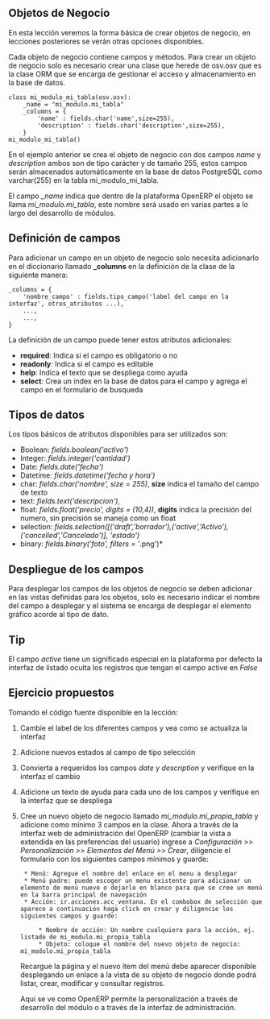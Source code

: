 ## Objetos de Negocio

En esta lección veremos la forma básica de crear objetos de negocio, en lecciones posteriores se verán otras opciones disponibles.

Cada objeto de negocio contiene campos y métodos. Para crear un objeto de negocio solo es necesario crear una clase que herede de osv.osv que es la clase ORM que se encarga de gestionar el acceso y almacenamiento en la base de datos.

    class mi_modulo_mi_tabla(osv.osv):
        _name = "mi_modulo.mi_tabla"
        _columns = {
            'name' : fields.char('name',size=255),
            'description' : fields.char('description',size=255),
        }
    mi_modulo_mi_tabla()

En el ejemplo anterior se crea el objeto de negocio con dos campos *name* y *description* ambos son de tipo carácter y de tamaño 255, estos campos serán almacenados automáticamente en la base de datos PostgreSQL como varchar(255) en la tabla mi_modulo_mi_tabla.

El campo *_name* indica que dentro de la plataforma OpenERP el objeto se llama *mi_modulo.mi_tabla*, este nombre será usado en varias partes a lo largo del desarrollo de módulos.

## Definición de campos

Para adicionar un campo en un objeto de negocio solo necesita adicionarlo en el diccionario llamado **_columns** en la definición de la clase de la siguiente manera:

    _columns = {
        'nombre_campo' : fields.tipo_campo('label del campo en la interfaz', otros_atributos ...),
        ...,
        ...,
    }

La definición de un campo puede tener estos atributos adicionales:

* **required**: Indica si el campo es obligatorio o no
* **readonly**: Indica si el campo es editable
* **help**: Indica el texto que se despliega como ayuda
* **select**: Crea un index en la base de datos para el campo y agrega el campo en el formulario de busqueda

## Tipos de datos

Los tipos básicos de atributos disponibles para ser utilizados son:

* Boolean: *fields.boolean('activo')*
* Integer: *fields.integer('cantidad')*
* Date: *fields.date('fecha')*
* Datetime: *fields.datetime('fecha y hora')*
* char: *fields.char('nombre', size = 255)*, **size** indica el tamaño del campo de texto
* text: *fields.text('descripcion')*,
* float: *fields.float('precio', digits = (10,4))*, **digits** indica la precisión del numero, sin precisión se maneja como un float
* selection: *fields.selection([('draft','borrador'),('active','Activo'),('cancelled','Cancelado')], 'estado')*
* binary: *fields.binary('foto', filters = '*.png')*

## Despliegue de los campos

Para desplegar los campos de los objetos de negocio se deben adicionar en las vistas definidas para los objetos, solo es necesario indicar el nombre del campo a desplegar y el sistema se encarga de desplegar el elemento gráfico acorde al tipo de dato.

## Tip

El campo *active* tiene un significado especial en la plataforma por defecto la interfaz de listado oculta los registros que tengan el campo active en *False*

## Ejercicio propuestos

Tomando el código fuente disponible en la lección:

1. Cambie el label de los diferentes campos y vea como se actualiza la interfaz
2. Adicione nuevos estados al campo de tipo selección
3. Convierta a requeridos los campos *date* y *description* y verifique en la interfaz el cambio
4. Adicione un texto de ayuda para cada uno de los campos y verifique en la interfaz que se despliega
5. Cree un nuevo objeto de negocio llamado *mi_modulo.mi_propia_tabla* y adicione como mínimo 3 campos en la clase. Ahora a través de la interfaz web de administración del OpenERP (cambiar la vista a extendida en las preferencias del usuario) ingrese a *Configuración >> Personalización >> Elementos del Menú >> Crear*, diligencie el formulario con los siguientes campos mínimos y guarde:

        * Menú: Agregue el nombre del enlace en el menu a desplegar
        * Menú padre: puede escoger un menu existente para adicionar un elemento de menú nuevo o dejarlo en blanco para que se cree un menú en la barra principal de navegación
        * Acción: ir.acciones.acc_ventana. En el combobox de selección que aparece a continuación haga click en crear y diligencie los siguientes campos y guarde:

            * Nombre de acción: Un nombre cualquiera para la acción, ej. listado de mi_modulo.mi_propia_tabla
            * Objeto: coloque el nombre del nuevo objeto de negocio: mi_modulo.mi_propia_tabla

    Recargue la página y el nuevo item del menú debe aparecer disponible desplegando un enlace a la vista de su objeto de negocio donde podrá listar, crear, modificar y consultar registros.

    Aquí se ve como OpenERP permite la personalización a través de desarrollo del módulo o a través de la interfaz de administración.
